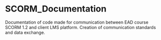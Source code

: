 # SCORM_Documentation
Documentation of code made for communication between EAD course SCORM 1.2 and client LMS platform. Creation of communication standards and data exchange.
